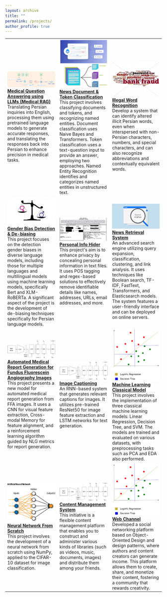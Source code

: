 ```yaml
---
layout: archive
title: ""
permalink: /projects/
author_profile: true
---
```


<table>
    <tr>
        <td>
            <img src="/images/med-qa.png" alt="" width="400">
            <br>
            <a href="https://github.com/nonaghazizadeh/medical_question_answering"><strong>Medical Question Answering using LLMs (Medical RAG)</strong></a>
            <br>Translating Persian inquiries into English, processing them using pretrained language models to generate accurate responses, and translating the responses back into Persian to enhance precision in medical tasks.
        </td>
        <td>
            <img src="/images/clf-ner.png" alt="" width="400">
            <br>
            <a href="https://github.com/nonaghazizadeh/news_doc_token_classification"><strong>News Document & Token Classification</strong></a>
            <br>This project involves classifying documents and tokens, and recognizing named entities. Document classification uses Naive Bayes and Transformers. Token classification uses a text-question input to provide an answer, employing two approaches. Named Entity Recognition identifies and categorizes named entities in unstructured text.
        </td>
        <td>
            <img src="/images/illegal.jpeg" alt="" width="400">
            <br>
            <a href="https://github.com/nonaghazizadeh/illegal_word_recognition"><strong>Illegal Word Recognition</strong></a>
            <br>Develop a system that can identify altered illicit Persian words, even when interspersed with non-Persian characters, numbers, and special characters, and can also recognize abbreviations and contextually equivalent words.
        </td>
    </tr>
    <tr>
        <td>
            <img src="/images/bias.png" alt="" width="350">
            <a href="https://github.com/nonaghazizadeh/gender_bias_detection"><strong>Gender Bias Detection & De-biasing</strong></a>
            <br>This project focuses on the detection gender biases in diverse language models, including those for multiple languages and multilingual models using machine learning models, specifically Bert and XLM-RoBERTa. A significant aspect of the project is the development of de-biasing techniques specifically for Persian language models.
        </td>
        <td>
            <img src="/images/info-hider-img.png" alt="" width="350">
            <a href="https://github.com/nonaghazizadeh/personal_info_hider"><strong>Personal Info Hider</strong></a>
            <br>
            This project's aim is to enhance privacy by concealing personal information in text files. It uses POS tagging and regex-based solutions to effectively remove identifiable details like names, addresses, URLs, email addresses, and more.
        </td>
        <td>
            <img src="/images/search-engines-img.png" alt="" width="350">
            <a href="https://github.com/nonaghazizadeh/news-search-engine"><strong>News Retrieval System</strong></a>
            <br>An advanced search engine utilizing query expansion, classification, clustering, and link analysis. It uses techniques like Boolean search, TF-IDF, FastText, Transformers, and Elasticsearch models. The system features a user-friendly interface and can be deployed on online servers.
        </td>
    </tr>
    <tr>
        <td>
            <img src="/images/img-caption.png" alt="" width="350">
            <a href="https://github.com/nonaghazizadeh/R2Gen"><strong>Automated Medical Report Generation for Fundus Fluorescein Angiography Images</strong></a>
            <br>This project presents a new model for automated medical report generation from FFA images. It uses a CNN for visual feature extraction, Cross-modal Memory for feature alignment, and a reinforcement learning algorithm guided by NLG metrics for report generation.
        </td>
        <td>
            <img src="/images/img-caption.png" alt="" width="350">
            <a href="https://github.com/nonaghazizadeh/image-captioning"><strong>Image Captioning</strong></a>
            <br>An RNN-based system that generates relevant captions for images. It utilizes pre-trained ResNet50 for image feature extraction and LSTM networks for text generation.
        </td>
        <td>
            <img src="/images/ml.png" alt="" width="350">
            <a href="https://github.com/nonaghazizadeh/classical_machine_learning_models"><strong>Machine Learning Classical Model</strong></a>
            <br> This project involves the implementation of three classical machine learning models: Linear Regression, Decision Tree, and SVM. The models are trained and evaluated on various datasets, with preprocessing tasks such as PCA and EDA also performed.
        </td>
    </tr>
        <tr>
        <td>
            <img src="/images/nn.png" alt="" width="350">
            <a href="https://github.com/nonaghazizadeh/neural_network_from_scratch"><strong>Neural Network From Scratch</strong></a>
            <br> This project involves the development of a neural network from scratch using NumPy, applied to the CIFAR-10 dataset for image classification.
        </td>
        <td>
            <img src="/images/img-caption.png" alt="" width="350">
            <a href="https://github.com/ShayanEmzed/Content-Management"><strong>Content Management System</strong></a>
            <br>This initiative is a flexible content management platform that enables you to construct and administer various kinds of libraries (such as videos, music, documents, images) and distribute them among your friends.
        </td>
        <td>
            <img src="/images/ml.png" alt="" width="350">
            <a href="https://github.com/nonaghazizadeh/web_channel"><strong>Web Channel</strong></a>
            <br> Developed a social networking platform based on Object-Oriented Design and design patterns, where authors and content creators can generate income. This platform allows them to create, share, and monetize their content, fostering a community that rewards creativity.
        </td>
    </tr>
    
    
</table>


